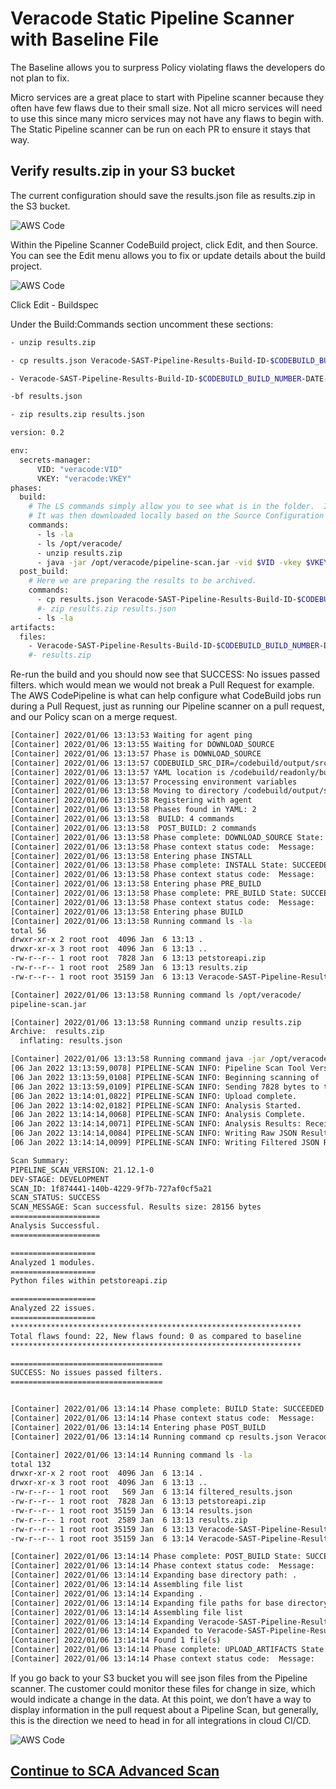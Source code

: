 # Veracode Static Pipeline Scanner with Baseline File

The Baseline allows you to surpress Policy violating flaws the developers do not plan to fix. 

 Micro services are a great place to start with Pipeline scanner because they often have few flaws due to their small size. Not all micro services will need to use this since many micro services may not have any flaws to begin with.  The Static Pipeline scanner can be run on each PR to ensure it stays that way.

## Verify results.zip in your S3 bucket

The current configuration should save the results.json file as results.zip in the S3 bucket.

![AWS Code](6-Static-Pipeline-Scan-Baseline/images/1-StaticPipelineBaseline.png)

Within the Pipeline Scanner CodeBuild project, click Edit, and then Source. You can see the Edit menu allows you to fix or update details about the build project.

![AWS Code](6-Static-Pipeline-Scan-Baseline/images/2-StaticPipelineBaseline.png)

Click Edit - Buildspec

Under the Build:Commands section uncomment these sections:

```bash
- unzip results.zip
```

```bash
- cp results.json Veracode-SAST-Pipeline-Results-Build-ID-$CODEBUILD_BUILD_NUMBER-DATE-$(date +%Y-%m-%d).json
```

```bash
- Veracode-SAST-Pipeline-Results-Build-ID-$CODEBUILD_BUILD_NUMBER-DATE-$(date +%Y-%m-%d).jsonWe don’t want to overwrite the current results.zip baseline file, so comment out this as well under Artifacts - 
```

```bash
-bf results.json
```

```bash
- zip results.zip results.json
```

```bash
version: 0.2

env:
  secrets-manager:
      VID: "veracode:VID"
      VKEY: "veracode:VKEY"
phases:
  build:
    # The LS commands simply allow you to see what is in the folder.  In the previous step we created the petstoreapi.zip.
    # It was then downloaded locally based on the Source Configuration for this project to pull from the S3 bucket."
    commands:
      - ls -la
      - ls /opt/veracode/
      - unzip results.zip
      - java -jar /opt/veracode/pipeline-scan.jar -vid $VID -vkey $VKEY --file petstoreapi.zip -bf results.json
  post_build:
    # Here we are preparing the results to be archived.
    commands:
      - cp results.json Veracode-SAST-Pipeline-Results-Build-ID-$CODEBUILD_BUILD_NUMBER-DATE-$(date +%Y-%m-%d).json
      #- zip results.zip results.json
      - ls -la
artifacts:
  files:
    - Veracode-SAST-Pipeline-Results-Build-ID-$CODEBUILD_BUILD_NUMBER-DATE-$(date +%Y-%m-%d).json
    #- results.zip
```

Re-run the build and you should now see that SUCCESS: No issues passed filters. which would mean we would not break a Pull Request for example.  The AWS CodePipeline is what can help configure what CodeBuild jobs run during a Pull Request, just as running our Pipeline scanner on a pull request, and our Policy scan on a merge request.

```bash
[Container] 2022/01/06 13:13:53 Waiting for agent ping
[Container] 2022/01/06 13:13:55 Waiting for DOWNLOAD_SOURCE
[Container] 2022/01/06 13:13:57 Phase is DOWNLOAD_SOURCE
[Container] 2022/01/06 13:13:57 CODEBUILD_SRC_DIR=/codebuild/output/src965005462/src
[Container] 2022/01/06 13:13:57 YAML location is /codebuild/readonly/buildspec.yml
[Container] 2022/01/06 13:13:57 Processing environment variables
[Container] 2022/01/06 13:13:58 Moving to directory /codebuild/output/src965005462/src
[Container] 2022/01/06 13:13:58 Registering with agent
[Container] 2022/01/06 13:13:58 Phases found in YAML: 2
[Container] 2022/01/06 13:13:58  BUILD: 4 commands
[Container] 2022/01/06 13:13:58  POST_BUILD: 2 commands
[Container] 2022/01/06 13:13:58 Phase complete: DOWNLOAD_SOURCE State: SUCCEEDED
[Container] 2022/01/06 13:13:58 Phase context status code:  Message: 
[Container] 2022/01/06 13:13:58 Entering phase INSTALL
[Container] 2022/01/06 13:13:58 Phase complete: INSTALL State: SUCCEEDED
[Container] 2022/01/06 13:13:58 Phase context status code:  Message: 
[Container] 2022/01/06 13:13:58 Entering phase PRE_BUILD
[Container] 2022/01/06 13:13:58 Phase complete: PRE_BUILD State: SUCCEEDED
[Container] 2022/01/06 13:13:58 Phase context status code:  Message: 
[Container] 2022/01/06 13:13:58 Entering phase BUILD
[Container] 2022/01/06 13:13:58 Running command ls -la
total 56
drwxr-xr-x 2 root root  4096 Jan  6 13:13 .
drwxr-xr-x 3 root root  4096 Jan  6 13:13 ..
-rw-r--r-- 1 root root  7828 Jan  6 13:13 petstoreapi.zip
-rw-r--r-- 1 root root  2589 Jan  6 13:13 results.zip
-rw-r--r-- 1 root root 35159 Jan  6 13:13 Veracode-SAST-Pipeline-Results-Build-ID-39-DATE-2022-01-06.json

[Container] 2022/01/06 13:13:58 Running command ls /opt/veracode/
pipeline-scan.jar

[Container] 2022/01/06 13:13:58 Running command unzip results.zip
Archive:  results.zip
  inflating: results.json            

[Container] 2022/01/06 13:13:58 Running command java -jar /opt/veracode/pipeline-scan.jar -vid $VID -vkey $VKEY --file petstoreapi.zip -bf results.json
[06 Jan 2022 13:13:59,0078] PIPELINE-SCAN INFO: Pipeline Scan Tool Version 21.12.1-0. 
[06 Jan 2022 13:13:59,0108] PIPELINE-SCAN INFO: Beginning scanning of 'petstoreapi.zip'. 
[06 Jan 2022 13:13:59,0109] PIPELINE-SCAN INFO: Sending 7828 bytes to the server for analysis. 
[06 Jan 2022 13:14:01,0822] PIPELINE-SCAN INFO: Upload complete. 
[06 Jan 2022 13:14:02,0182] PIPELINE-SCAN INFO: Analysis Started. 
[06 Jan 2022 13:14:14,0068] PIPELINE-SCAN INFO: Analysis Complete. 
[06 Jan 2022 13:14:14,0071] PIPELINE-SCAN INFO: Analysis Results: Received 28655 bytes in 14963ms. 
[06 Jan 2022 13:14:14,0084] PIPELINE-SCAN INFO: Writing Raw JSON Results to file '/codebuild/output/src965005462/src/results.json'. 
[06 Jan 2022 13:14:14,0099] PIPELINE-SCAN INFO: Writing Filtered JSON Results to file '/codebuild/output/src965005462/src/filtered_results.json'. 

Scan Summary:
PIPELINE_SCAN_VERSION: 21.12.1-0
DEV-STAGE: DEVELOPMENT
SCAN_ID: 1f874441-140b-4229-9f7b-727af0cf5a21
SCAN_STATUS: SUCCESS
SCAN_MESSAGE: Scan successful. Results size: 28156 bytes
====================
Analysis Successful.
====================

===================
Analyzed 1 modules.
===================
Python files within petstoreapi.zip

===================
Analyzed 22 issues.
===================
*****************************************************************
Total flaws found: 22, New flaws found: 0 as compared to baseline
*****************************************************************

==================================
SUCCESS: No issues passed filters.
==================================


[Container] 2022/01/06 13:14:14 Phase complete: BUILD State: SUCCEEDED
[Container] 2022/01/06 13:14:14 Phase context status code:  Message: 
[Container] 2022/01/06 13:14:14 Entering phase POST_BUILD
[Container] 2022/01/06 13:14:14 Running command cp results.json Veracode-SAST-Pipeline-Results-Build-ID-$CODEBUILD_BUILD_NUMBER-DATE-$(date +%Y-%m-%d).json

[Container] 2022/01/06 13:14:14 Running command ls -la
total 132
drwxr-xr-x 2 root root  4096 Jan  6 13:14 .
drwxr-xr-x 3 root root  4096 Jan  6 13:13 ..
-rw-r--r-- 1 root root   569 Jan  6 13:14 filtered_results.json
-rw-r--r-- 1 root root  7828 Jan  6 13:13 petstoreapi.zip
-rw-r--r-- 1 root root 35159 Jan  6 13:14 results.json
-rw-r--r-- 1 root root  2589 Jan  6 13:13 results.zip
-rw-r--r-- 1 root root 35159 Jan  6 13:13 Veracode-SAST-Pipeline-Results-Build-ID-39-DATE-2022-01-06.json
-rw-r--r-- 1 root root 35159 Jan  6 13:14 Veracode-SAST-Pipeline-Results-Build-ID-40-DATE-2022-01-06.json

[Container] 2022/01/06 13:14:14 Phase complete: POST_BUILD State: SUCCEEDED
[Container] 2022/01/06 13:14:14 Phase context status code:  Message: 
[Container] 2022/01/06 13:14:14 Expanding base directory path: .
[Container] 2022/01/06 13:14:14 Assembling file list
[Container] 2022/01/06 13:14:14 Expanding .
[Container] 2022/01/06 13:14:14 Expanding file paths for base directory .
[Container] 2022/01/06 13:14:14 Assembling file list
[Container] 2022/01/06 13:14:14 Expanding Veracode-SAST-Pipeline-Results-Build-ID-$CODEBUILD_BUILD_NUMBER-DATE-$(date +%Y-%m-%d).json
[Container] 2022/01/06 13:14:14 Expanded to Veracode-SAST-Pipeline-Results-Build-ID-40-DATE-2022-01-06.json
[Container] 2022/01/06 13:14:14 Found 1 file(s)
[Container] 2022/01/06 13:14:14 Phase complete: UPLOAD_ARTIFACTS State: SUCCEEDED
[Container] 2022/01/06 13:14:14 Phase context status code:  Message: 
```

If you go back to your S3 bucket you will see json files from the Pipeline scanner.  The customer could monitor these files for change in size, which would indicate a change in the data.  At this point, we don’t have a way to display information in the pull request about a Pipeline Scan, but generally, this is the direction we need to head in for all integrations in cloud CI/CD.


![AWS Code](6-Static-Pipeline-Scan-Baseline/images/3-StaticPipelineBaseline.png)

## [Continue to SCA Advanced Scan](/7-SCA-Advanced-Scan)